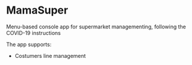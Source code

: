 # MamaSuper
Menu-based console app for supermarket managementing, following the COVID-19 instructions

The app supports:
* Costumers line management
